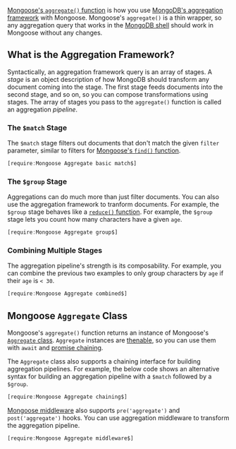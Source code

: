 [Mongoose's `aggregate()` function](https://mongoosejs.com/docs/api/model.html#model_Model.aggregate)
is how you use [MongoDB's aggregation framework](https://docs.mongodb.com/manual/aggregation/) with Mongoose. Mongoose's `aggregate()` is a thin wrapper, so any aggregation query that works in the [MongoDB shell](https://docs.mongodb.com/manual/mongo/) should work in Mongoose without any changes.

What is the Aggregation Framework?
----------------------------

Syntactically, an aggregation framework query is an array of stages. A
_stage_ is an object description of how MongoDB should transform any
document coming into the stage. The first stage feeds documents into
the second stage, and so on, so you can compose transformations using
stages. The array of stages you pass to the `aggregate()` function
is called an aggregation _pipeline_.

### The `$match` Stage

The `$match` stage filters out documents that don't match the given
`filter` parameter, similar to filters for [Mongoose's `find()` function](/tutorials/mongoose/find).

```javascript
[require:Mongoose Aggregate basic match$]
```

### The `$group` Stage

Aggregations can do much more than just filter documents. You can also use
the aggregation framework to tranform documents. For example, the `$group`
stage behaves like a [`reduce()` function](http://thecodebarbarian.com/javascript-reduce-in-5-examples.html). For example, the `$group` stage
lets you count how many characters have a given `age`.

```javascript
[require:Mongoose Aggregate group$]
```

### Combining Multiple Stages

The aggregation pipeline's strength is its composability. For example,
you can combine the previous two examples to only group characters
by `age` if their `age` is `< 30`.

```javascript
[require:Mongoose Aggregate combined$]
```

Mongoose `Aggregate` Class
------------------------

Mongoose's `aggregate()` function returns an instance of Mongoose's
[`Aggregate` class](https://mongoosejs.com/docs/api/aggregate.html).
`Aggregate` instances are [thenable](/tutorials/fundamentals/thenable),
so you can use them with `await` and [promise chaining](/tutorials/fundamentals/promise-chaining).

The `Aggregate` class also supports a chaining interface for building
aggregation pipelines. For example, the below code shows an alternative
syntax for building an aggregation pipeline with a `$match` followed by
a `$group`.

```javascript
[require:Mongoose Aggregate chaining$]
```

[Mongoose middleware](https://mongoosejs.com/docs/middleware.html) also
supports `pre('aggregate')` and `post('aggregate')` hooks. You can use
aggregation middleware to transform the aggregation pipeline.

```javascript
[require:Mongoose Aggregate middleware$]
```